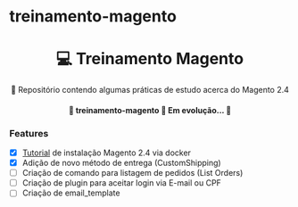 # treinamento-magento

<h1 align="center">
    💻 Treinamento Magento
</h1>
<p align="center">🚀 Repositório contendo algumas práticas de estudo acerca do Magento 2.4</p>







<h4 align="center"> 
	🚧  treinamento-magento 🚀 Em evolução...  🚧
</h4>

### Features

- [x] [Tutorial](instalation.txt) de instalação Magento 2.4 via docker
- [x] Adição de novo método de entrega (CustomShipping)
- [ ] Criação de comando para listagem de pedidos (List Orders)
- [ ] Criação de plugin para aceitar login via E-mail ou CPF
- [ ] Criação de email_template

